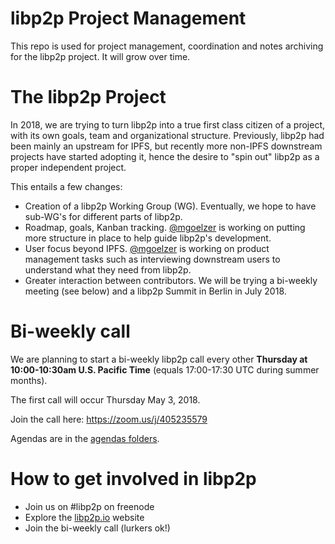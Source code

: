 # libp2p Project Management

This repo is used for project management, coordination and notes archiving for the libp2p project.  It will grow over time.

# The libp2p Project

In 2018, we are trying to turn libp2p into a true first class citizen of a project, with its own goals, team and organizational structure.  Previously, libp2p had been mainly an upstream for IPFS, but recently more non-IPFS downstream projects have started adopting it, hence the desire to "spin out" libp2p as a proper independent project.

This entails a few changes:

* Creation of a libp2p Working Group (WG).  Eventually, we hope to have sub-WG's for different parts of libp2p.
* Roadmap, goals, Kanban tracking.  [@mgoelzer](https://github.com/mgoelzer) is working on putting more structure in place to help guide libp2p's development.
* User focus beyond IPFS.  [@mgoelzer](https://github.com/mgoelzer) is working on product management tasks such as interviewing downstream users to understand what they need from libp2p.
* Greater interaction between contributors.  We will be trying a bi-weekly meeting (see below) and a libp2p Summit in Berlin in July 2018.

# Bi-weekly call

We are planning to start a bi-weekly libp2p call every other **Thursday at 10:00-10:30am U.S. Pacific Time** (equals 17:00-17:30 UTC during summer months).  

The first call will occur Thursday May 3, 2018.

Join the call here:  https://zoom.us/j/405235579

Agendas are in the [agendas folders](https://github.com/libp2p/pm/tree/master/agendas).

# How to get involved in libp2p

* Join us on #libp2p on freenode
* Explore the [libp2p.io](https://libp2p.io/) website
* Join the bi-weekly call (lurkers ok!)

